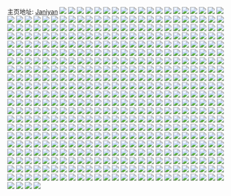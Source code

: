 主页地址: [Janiyan](https://weibo.com/u/1558478010) 
![](https://wx4.sinaimg.cn/mw2000/5ce47cbaly1h9py1l6t5ij20u014046a.jpg) 
![](https://wx4.sinaimg.cn/mw2000/5ce47cbaly1h9py1lks83j20u0140doh.jpg) 
![](https://wx4.sinaimg.cn/mw2000/5ce47cbaly1h9py1m8eqvj20u0140104.jpg) 
![](https://wx4.sinaimg.cn/mw2000/5ce47cbaly1h9py1mkyrdj20u01407ii.jpg) 
![](https://wx4.sinaimg.cn/mw2000/5ce47cbaly1h9py1ntcqej22c0340u0y.jpg) 
![](https://wx4.sinaimg.cn/mw2000/5ce47cbaly1h9iwiant45j21m52vdx6p.jpg) 
![](https://wx4.sinaimg.cn/mw2000/5ce47cbaly1h86bd2e6xuj20u01hc7cv.jpg) 
![](https://wx4.sinaimg.cn/mw2000/5ce47cbaly1h86bd3jkdgj20u0140jxp.jpg) 
![](https://wx4.sinaimg.cn/mw2000/5ce47cbaly1h86bd1bqr0j20u01hcjzd.jpg) 
![](https://wx4.sinaimg.cn/mw2000/5ce47cbaly1h86bd3zqpzj20u0140dmj.jpg) 
![](https://wx4.sinaimg.cn/mw2000/5ce47cbaly1h86bd1xg6nj20u01hcwos.jpg) 
![](https://wx4.sinaimg.cn/mw2000/5ce47cbaly1h86bd3079rj20u0140wms.jpg) 
![](https://wx4.sinaimg.cn/mw2000/5ce47cbaly1h80nkacnrkj20u0140wmp.jpg) 
![](https://wx4.sinaimg.cn/mw2000/5ce47cbaly1h80nkayjc2j20u01400zq.jpg) 
![](https://wx4.sinaimg.cn/mw2000/5ce47cbaly1h7un38o272j20u00u0q7t.jpg) 
![](https://wx4.sinaimg.cn/mw2000/5ce47cbagy1h76erfw8f6j20u01hcag3.jpg) 
![](https://wx4.sinaimg.cn/mw2000/5ce47cbagy1h76erf6x25j20u0140dkb.jpg) 
![](https://wx4.sinaimg.cn/mw2000/5ce47cbaly1h71ws5qgtuj23402c0hdu.jpg) 
![](https://wx4.sinaimg.cn/mw2000/5ce47cbagy1h3mspttrcyj20u0140n58.jpg) 
![](https://wx4.sinaimg.cn/mw2000/5ce47cbagy1h3jve8dky1j22rn22qe82.jpg) 
![](https://wx4.sinaimg.cn/mw2000/5ce47cbagy1h3f3up504nj22c0340u0z.jpg) 
![](https://wx4.sinaimg.cn/mw2000/5ce47cbagy1h3f3uqqa1qj20pf196gte.jpg) 
![](https://wx4.sinaimg.cn/mw2000/5ce47cbagy1h0ix1byk5nj22c0340npd.jpg) 
![](https://wx4.sinaimg.cn/mw2000/5ce47cbagy1h0d7mlhi8zj20wi1b545w.jpg) 
![](https://wx4.sinaimg.cn/mw2000/5ce47cbagy1gzydliq6ofj21w21o0x6p.jpg) 
![](https://wx4.sinaimg.cn/mw2000/5ce47cbaly1gw99gqf5glj228r2zokjm.jpg) 
![](https://wx4.sinaimg.cn/mw2000/5ce47cbaly1gw99grtkftj21z12mpx6p.jpg) 
![](https://wx4.sinaimg.cn/mw2000/5ce47cbaly1gw99gt44fcj224k2u3u0x.jpg) 
![](https://wx4.sinaimg.cn/mw2000/5ce47cbaly1gw99gop3b8j225q2vme83.jpg) 
![](https://wx4.sinaimg.cn/mw2000/5ce47cbaly1gw99gwini9j22c0340u10.jpg) 
![](https://wx4.sinaimg.cn/mw2000/5ce47cbaly1gw99h6hg29j22c0340kjn.jpg) 
![](https://wx4.sinaimg.cn/mw2000/5ce47cbaly1gw99gmu45wj227j2y14qq.jpg) 
![](https://wx4.sinaimg.cn/mw2000/5ce47cbaly1gw99gjquazj224h2tzqv6.jpg) 
![](https://wx4.sinaimg.cn/mw2000/5ce47cbaly1gw99glbpfsj23402c07wi.jpg) 
![](https://wx4.sinaimg.cn/mw2000/5ce47cbagy1gw32mg9q88j20u014044z.jpg) 
![](https://wx4.sinaimg.cn/mw2000/5ce47cbagy1gw32mid75xj20u014044s.jpg) 
![](https://wx4.sinaimg.cn/mw2000/5ce47cbagy1gw32mhsg4qj21400u046x.jpg) 
![](https://wx4.sinaimg.cn/mw2000/5ce47cbagy1gw32mja6kdj20u0140dq6.jpg) 
![](https://wx4.sinaimg.cn/mw2000/5ce47cbagy1gw32mjsyrpj20u0140418.jpg) 
![](https://wx4.sinaimg.cn/mw2000/5ce47cbagy1gw32mkku9lj20u01407ay.jpg) 
![](https://wx4.sinaimg.cn/mw2000/5ce47cbagy1gw32mlb6msj20u0140af0.jpg) 
![](https://wx4.sinaimg.cn/mw2000/5ce47cbagy1gw32mlxy0tj20u0140jvs.jpg) 
![](https://wx4.sinaimg.cn/mw2000/5ce47cbagy1gw32mmn3kwj21400u0tcq.jpg) 
![](https://wx4.sinaimg.cn/mw2000/5ce47cbagy1gw185qfzbqj20u014078u.jpg) 
![](https://wx4.sinaimg.cn/mw2000/5ce47cbagy1gw185pxrj6j20qk1b9dln.jpg) 
![](https://wx4.sinaimg.cn/mw2000/5ce47cbagy1gw185sc90qj20u014045m.jpg) 
![](https://wx4.sinaimg.cn/mw2000/5ce47cbagy1gw185rkkzjj20u0140n8v.jpg) 
![](https://wx4.sinaimg.cn/mw2000/5ce47cbagy1gw185t5z9uj20u0140tew.jpg) 
![](https://wx4.sinaimg.cn/mw2000/5ce47cbagy1gw185u8fvtj20u0140tn3.jpg) 
![](https://wx4.sinaimg.cn/mw2000/5ce47cbagy1gw185wbuz0j20u01400xh.jpg) 
![](https://wx4.sinaimg.cn/mw2000/5ce47cbagy1gw185vs5epj20u01400y0.jpg) 
![](https://wx4.sinaimg.cn/mw2000/5ce47cbagy1gw185p7lllj20u0140ahc.jpg) 
![](https://wx4.sinaimg.cn/mw2000/5ce47cbaly1gvuebq320sj21400u0gvb.jpg) 
![](https://wx4.sinaimg.cn/mw2000/5ce47cbaly1gvuebsykkkj20u0140n53.jpg) 
![](https://wx4.sinaimg.cn/mw2000/5ce47cbaly1gvuebr4pi6j21400u0qdc.jpg) 
![](https://wx4.sinaimg.cn/mw2000/5ce47cbaly1gvuebrs5icj21400u0wjk.jpg) 
![](https://wx4.sinaimg.cn/mw2000/5ce47cbaly1gvuebs89edj20u0140adu.jpg) 
![](https://wx4.sinaimg.cn/mw2000/5ce47cbaly1gvuebp6y78j21400u0gto.jpg) 
![](https://wx4.sinaimg.cn/mw2000/5ce47cbaly1gvuebu9jfkj20u014045l.jpg) 
![](https://wx4.sinaimg.cn/mw2000/5ce47cbaly1gvuebx1djrj20u0140qav.jpg) 
![](https://wx4.sinaimg.cn/mw2000/5ce47cbaly1gvuebv82oyj21400u0ahi.jpg) 
![](https://wx4.sinaimg.cn/mw2000/5ce47cbaly1gvsinjc4lej20u0140tfe.jpg) 
![](https://wx4.sinaimg.cn/mw2000/5ce47cbaly1gvsinisgs7j20u0140482.jpg) 
![](https://wx4.sinaimg.cn/mw2000/5ce47cbaly1gvsinjx2gbj20u0140dl2.jpg) 
![](https://wx4.sinaimg.cn/mw2000/5ce47cbaly1gvsinn35x6j20u014012s.jpg) 
![](https://wx4.sinaimg.cn/mw2000/5ce47cbaly1gvsinkw7oxj21400u0107.jpg) 
![](https://wx4.sinaimg.cn/mw2000/5ce47cbaly1gvsinkg1hij20u0140wq9.jpg) 
![](https://wx4.sinaimg.cn/mw2000/5ce47cbaly1gvsinh9soaj20u0140jy2.jpg) 
![](https://wx4.sinaimg.cn/mw2000/5ce47cbaly1gvsinm6q65j21400u0wie.jpg) 
![](https://wx4.sinaimg.cn/mw2000/5ce47cbaly1gvsinlogelj20u0140gsx.jpg) 
![](https://wx4.sinaimg.cn/mw2000/001Htdk6ly1gvjjc5nrzjj61400u00z602.jpg) 
![](https://wx4.sinaimg.cn/mw2000/001Htdk6ly1gvjjc6cenaj60u014045x02.jpg) 
![](https://wx4.sinaimg.cn/mw2000/001Htdk6ly1gvjjc4b45hj61400u0ao102.jpg) 
![](https://wx4.sinaimg.cn/mw2000/001Htdk6ly1gvjjcahrwdj60u0140jz402.jpg) 
![](https://wx4.sinaimg.cn/mw2000/001Htdk6ly1gvjjcbhax7j60u014045z02.jpg) 
![](https://wx4.sinaimg.cn/mw2000/001Htdk6ly1gvjjccj8vej60u014047g02.jpg) 
![](https://wx4.sinaimg.cn/mw2000/001Htdk6ly1gvjjc966ocj60u0140gsl02.jpg) 
![](https://wx4.sinaimg.cn/mw2000/001Htdk6ly1gvjjc7on6tj61400u0qbm02.jpg) 
![](https://wx4.sinaimg.cn/mw2000/001Htdk6ly1gvjjc8d50jj60u014045v02.jpg) 
![](https://wx4.sinaimg.cn/mw2000/001Htdk6ly1gv9ljhj6ymj60mi0u0acu02.jpg) 
![](https://wx4.sinaimg.cn/mw2000/001Htdk6ly1gu0e7d4yy1j60u0140q9u02.jpg) 
![](https://wx4.sinaimg.cn/mw2000/001Htdk6ly1gu0e7dgtlrj60u0140wlj02.jpg) 
![](https://wx4.sinaimg.cn/mw2000/001Htdk6ly1gu0e7dt25sj60u0140tgy02.jpg) 
![](https://wx4.sinaimg.cn/mw2000/5ce47cbaly1gu0e7eave0j20u0140dmd.jpg) 
![](https://wx4.sinaimg.cn/mw2000/001Htdk6ly1gtuklnvo6pj60u0140dme02.jpg) 
![](https://wx4.sinaimg.cn/mw2000/001Htdk6ly1gtuklpqwofj60u0140akq02.jpg) 
![](https://wx4.sinaimg.cn/mw2000/001Htdk6ly1gtuklpa3m4j60u014046h02.jpg) 
![](https://wx4.sinaimg.cn/mw2000/001Htdk6ly1gtukloz125j60u0140jyi02.jpg) 
![](https://wx4.sinaimg.cn/mw2000/5ce47cbaly1gtuklo72djj20u01407b8.jpg) 
![](https://wx4.sinaimg.cn/mw2000/5ce47cbaly1gtukloiqebj20u0140jyh.jpg) 
![](https://wx4.sinaimg.cn/mw2000/5ce47cbaly1gtahi1s4hcj20u0140di5.jpg) 
![](https://wx4.sinaimg.cn/mw2000/5ce47cbaly1gtahi1d7ilj211i0u0ag8.jpg) 
![](https://wx4.sinaimg.cn/mw2000/5ce47cbaly1gtahi4eriaj22c02x0npd.jpg) 
![](https://wx4.sinaimg.cn/mw2000/5ce47cbaly1gtahi04th6j21sc2ds4qq.jpg) 
![](https://wx4.sinaimg.cn/mw2000/5ce47cbaly1gtahic47boj22c0340npe.jpg) 
![](https://wx4.sinaimg.cn/mw2000/5ce47cbaly1gtahi9ghc1j22c02x0e84.jpg) 
![](https://wx4.sinaimg.cn/mw2000/5ce47cbaly1gtahiee5ybj22c0340b29.jpg) 
![](https://wx4.sinaimg.cn/mw2000/5ce47cbaly1gtahij87p0j22c0340x6s.jpg) 
![](https://wx4.sinaimg.cn/mw2000/5ce47cbaly1gtahio1i47j23402c0b2b.jpg) 
![](https://wx4.sinaimg.cn/mw2000/5ce47cbaly1gt5t1v6odsj20u011iwl7.jpg) 
![](https://wx4.sinaimg.cn/mw2000/5ce47cbaly1gt4t2xhgv4j20u0140n3g.jpg) 
![](https://wx4.sinaimg.cn/mw2000/5ce47cbaly1gt29psdfxbj20re0y8wkw.jpg) 
![](https://wx4.sinaimg.cn/mw2000/5ce47cbaly1gsxwy9jsokj20u0140q70.jpg) 
![](https://wx4.sinaimg.cn/mw2000/5ce47cbaly1gss26dbqf6j21400u0114.jpg) 
![](https://wx4.sinaimg.cn/mw2000/5ce47cbaly1gs4w59wts9j20u0140dlw.jpg) 
![](https://wx4.sinaimg.cn/mw2000/5ce47cbaly1gs4w5a7qnyj20u0140462.jpg) 
![](https://wx4.sinaimg.cn/mw2000/5ce47cbaly1gs4w5agm0cj21400u0wn7.jpg) 
![](https://wx4.sinaimg.cn/mw2000/5ce47cbaly1gs4w5aoqwkj21400u0k0g.jpg) 
![](https://wx4.sinaimg.cn/mw2000/5ce47cbaly1gs4w5azelij20u01407cp.jpg) 
![](https://wx4.sinaimg.cn/mw2000/5ce47cbaly1gs4w5bka2pj21400u0ai1.jpg) 
![](https://wx4.sinaimg.cn/mw2000/001Htdk6ly1gs4w59f0u3j60u0140k0b02.jpg) 
![](https://wx4.sinaimg.cn/mw2000/001Htdk6ly1gs4w5cgjaej61400u07dm02.jpg) 
![](https://wx4.sinaimg.cn/mw2000/5ce47cbaly1gs4w5cod5hj20u0140n6e.jpg) 
![](https://wx4.sinaimg.cn/mw2000/5ce47cbaly1gr5iedv4hij228f2z87wj.jpg) 
![](https://wx4.sinaimg.cn/mw2000/5ce47cbaly1gr5iecvwaxj226z2xb1kz.jpg) 
![](https://wx4.sinaimg.cn/mw2000/5ce47cbaly1gr5ieez52fj227r2yc7wj.jpg) 
![](https://wx4.sinaimg.cn/mw2000/001Htdk6ly1gr5ieg6xk0j623d2shnpe02.jpg) 
![](https://wx4.sinaimg.cn/mw2000/5ce47cbagy1gq9688qwmaj20ku0dxgp1.jpg) 
![](https://wx4.sinaimg.cn/mw2000/5ce47cbagy1gq3wir0rp0j20u013z45u.jpg) 
![](https://wx4.sinaimg.cn/mw2000/5ce47cbagy1gq3wirckdsj20u0140qb3.jpg) 
![](https://wx4.sinaimg.cn/mw2000/5ce47cbagy1gq3wirs0vvj20u0141ahx.jpg) 
![](https://wx4.sinaimg.cn/mw2000/5ce47cbagy1gq3wiqg4kij20u014njzs.jpg) 
![](https://wx4.sinaimg.cn/mw2000/5ce47cbaly1gq0r3hdg2zj20u0140k05.jpg) 
![](https://wx4.sinaimg.cn/mw2000/5ce47cbaly1gq0r3hrwg5j20u0140n75.jpg) 
![](https://wx4.sinaimg.cn/mw2000/5ce47cbaly1gq0r3ipszfj20u014011o.jpg) 
![](https://wx4.sinaimg.cn/mw2000/5ce47cbaly1gq0r3h01rij20u01407ez.jpg) 
![](https://wx4.sinaimg.cn/mw2000/5ce47cbaly1gq0r3j3ftdj20u0141n78.jpg) 
![](https://wx4.sinaimg.cn/mw2000/5ce47cbaly1gq0r3i96izj20u014048g.jpg) 
![](https://wx4.sinaimg.cn/mw2000/5ce47cbaly1gq0r3k29sfj20u0140qcm.jpg) 
![](https://wx4.sinaimg.cn/mw2000/5ce47cbaly1gq0r3jjmiwj20u0141ak5.jpg) 
![](https://wx4.sinaimg.cn/mw2000/5ce47cbaly1gq0r3ke6b4j20u0140dow.jpg) 
![](https://wx4.sinaimg.cn/mw2000/5ce47cbaly1gpk8qhmr40j20u0140184.jpg) 
![](https://wx4.sinaimg.cn/mw2000/5ce47cbaly1gpk8qi7lb7j20u0140k4u.jpg) 
![](https://wx4.sinaimg.cn/mw2000/5ce47cbaly1gpk8qgci8wj20u0140dw5.jpg) 
![](https://wx4.sinaimg.cn/mw2000/5ce47cbaly1gpk8qisxw1j20u01404b6.jpg) 
![](https://wx4.sinaimg.cn/mw2000/5ce47cbaly1gpk8qh15kxj20u0140ws9.jpg) 
![](https://wx4.sinaimg.cn/mw2000/5ce47cbaly1gpk8qjc1mpj20u014015m.jpg) 
![](https://wx4.sinaimg.cn/mw2000/5ce47cbaly1gpk8qk0kayj20u01407h9.jpg) 
![](https://wx4.sinaimg.cn/mw2000/5ce47cbaly1gpk8qkjnjvj20u0140nah.jpg) 
![](https://wx4.sinaimg.cn/mw2000/5ce47cbaly1gpk8qflmepj20u01404bz.jpg) 
![](https://wx4.sinaimg.cn/mw2000/5ce47cbaly1gpgqjgdol5j20u01407bh.jpg) 
![](https://wx4.sinaimg.cn/mw2000/5ce47cbaly1gpgqk0wfxjj20u01407j8.jpg) 
![](https://wx4.sinaimg.cn/mw2000/5ce47cbaly1gpgqjgyxogj20u0140n5q.jpg) 
![](https://wx4.sinaimg.cn/mw2000/5ce47cbaly1gpgqjhe2p2j20u0140gt4.jpg) 
![](https://wx4.sinaimg.cn/mw2000/5ce47cbaly1gpgqjhsrrzj20u0140jyw.jpg) 
![](https://wx4.sinaimg.cn/mw2000/5ce47cbaly1gpgqji793fj20u014010h.jpg) 
![](https://wx4.sinaimg.cn/mw2000/5ce47cbaly1gpgqjj3mfwj20u0140qqk.jpg) 
![](https://wx4.sinaimg.cn/mw2000/5ce47cbaly1gpgqjfsvjtj20u0140dyn.jpg) 
![](https://wx4.sinaimg.cn/mw2000/5ce47cbaly1gpgqjjxg8gj20u01414nx.jpg) 
![](https://wx4.sinaimg.cn/mw2000/5ce47cbaly1gp80p0bi3nj20u014019z.jpg) 
![](https://wx4.sinaimg.cn/mw2000/5ce47cbaly1gp80p1dnl0j20u0140k8f.jpg) 
![](https://wx4.sinaimg.cn/mw2000/5ce47cbaly1gp80oypudij20u01407lf.jpg) 
![](https://wx4.sinaimg.cn/mw2000/5ce47cbaly1gp80p21pmtj20u014119u.jpg) 
![](https://wx4.sinaimg.cn/mw2000/5ce47cbaly1gp80p2hj53j20u0140arn.jpg) 
![](https://wx4.sinaimg.cn/mw2000/5ce47cbaly1gp80p32a0yj20u01401ad.jpg) 
![](https://wx4.sinaimg.cn/mw2000/5ce47cbaly1gozxsp3556j20u0140nd4.jpg) 
![](https://wx4.sinaimg.cn/mw2000/5ce47cbaly1gozxspwrtlj20u0140apj.jpg) 
![](https://wx4.sinaimg.cn/mw2000/5ce47cbaly1gozxsqeuqgj20u0140gue.jpg) 
![](https://wx4.sinaimg.cn/mw2000/5ce47cbaly1gozxsreih9j20u0140nds.jpg) 
![](https://wx4.sinaimg.cn/mw2000/5ce47cbaly1goytvi9002j20u0140qa4.jpg) 
![](https://wx4.sinaimg.cn/mw2000/5ce47cbaly1goytvhvp47j20u014011k.jpg) 
![](https://wx4.sinaimg.cn/mw2000/5ce47cbaly1goytvit736j20u0140dog.jpg) 
![](https://wx4.sinaimg.cn/mw2000/5ce47cbaly1goytvkq7ngj20u0140dxe.jpg) 
![](https://wx4.sinaimg.cn/mw2000/5ce47cbaly1gov7q1cuyoj22c02c0hdu.jpg) 
![](https://wx4.sinaimg.cn/mw2000/5ce47cbaly1gotstw1vwzj20u01407bu.jpg) 
![](https://wx4.sinaimg.cn/mw2000/5ce47cbaly1gossrai3l8j20sm126kgv.jpg) 
![](https://wx4.sinaimg.cn/mw2000/5ce47cbaly1gossr91a0hj20u013zgvn.jpg) 
![](https://wx4.sinaimg.cn/mw2000/5ce47cbaly1gossr84ge8j20u0146aqf.jpg) 
![](https://wx4.sinaimg.cn/mw2000/5ce47cbaly1gossrbawvaj20u0140tkt.jpg) 
![](https://wx4.sinaimg.cn/mw2000/5ce47cbaly1gokpn16p7wj20tb133tex.jpg) 
![](https://wx4.sinaimg.cn/mw2000/5ce47cbaly1gokpn3uf1lj20u0140452.jpg) 
![](https://wx4.sinaimg.cn/mw2000/5ce47cbaly1gokpmzg47pj20u0140aea.jpg) 
![](https://wx4.sinaimg.cn/mw2000/5ce47cbaly1gokpmz17vnj20u0140dm4.jpg) 
![](https://wx4.sinaimg.cn/mw2000/5ce47cbaly1gokpn206c9j20u0140dtx.jpg) 
![](https://wx4.sinaimg.cn/mw2000/5ce47cbaly1gokpmzxs9cj20u0140n3a.jpg) 
![](https://wx4.sinaimg.cn/mw2000/5ce47cbaly1gokpn2m76lj20u0140wnx.jpg) 
![](https://wx4.sinaimg.cn/mw2000/5ce47cbaly1gokpn3d639j21400u0dsy.jpg) 
![](https://wx4.sinaimg.cn/mw2000/5ce47cbaly1gokpn0olxfj20u0140wnh.jpg) 
![](https://wx4.sinaimg.cn/mw2000/5ce47cbaly1gns3o8gln0j21400u0wou.jpg) 
![](https://wx4.sinaimg.cn/mw2000/5ce47cbaly1gns3o7cpwnj20u01sztqv.jpg) 
![](https://wx4.sinaimg.cn/mw2000/5ce47cbaly1gns3oaecrdj21400u0n6u.jpg) 
![](https://wx4.sinaimg.cn/mw2000/5ce47cbaly1gns3oc3kf2j21400u0wt7.jpg) 
![](https://wx4.sinaimg.cn/mw2000/5ce47cbaly1gns3ogeeb5j21400u0ato.jpg) 
![](https://wx4.sinaimg.cn/mw2000/5ce47cbaly1gns3odi3jtj21400u0dyo.jpg) 
![](https://wx4.sinaimg.cn/mw2000/5ce47cbaly1gns3o9721nj21400u0gw1.jpg) 
![](https://wx4.sinaimg.cn/mw2000/5ce47cbaly1gns3ohcc0aj20u0140wqv.jpg) 
![](https://wx4.sinaimg.cn/mw2000/5ce47cbaly1gns3of2nokj20u0140tj3.jpg) 
![](https://wx4.sinaimg.cn/mw2000/5ce47cbaly1gno4xif0sgj21400u0h9d.jpg) 
![](https://wx4.sinaimg.cn/mw2000/5ce47cbaly1gno4xj5a9gj20u011ias6.jpg) 
![](https://wx4.sinaimg.cn/mw2000/5ce47cbaly1gno4xhm8kxj20u00u0gtf.jpg) 
![](https://wx4.sinaimg.cn/mw2000/5ce47cbaly1gno4xjogbej20u011iaio.jpg) 
![](https://wx4.sinaimg.cn/mw2000/5ce47cbaly1gno4xnb0tgj20u0140n1r.jpg) 
![](https://wx4.sinaimg.cn/mw2000/5ce47cbaly1gno4xmkrfnj20u00zjn6g.jpg) 
![](https://wx4.sinaimg.cn/mw2000/5ce47cbaly1gno4xl92exj20u011idw8.jpg) 
![](https://wx4.sinaimg.cn/mw2000/5ce47cbaly1gno4xkeqsuj20u011i18u.jpg) 
![](https://wx4.sinaimg.cn/mw2000/5ce47cbaly1gno4xn05qjj20u0140n3p.jpg) 
![](https://wx4.sinaimg.cn/mw2000/5ce47cbaly1gnbxa6t2dqj22c0340u0x.jpg) 
![](https://wx4.sinaimg.cn/mw2000/5ce47cbaly1gnbxa4s3jrj23402c0e82.jpg) 
![](https://wx4.sinaimg.cn/mw2000/5ce47cbaly1gnbxa9pa7vj22c0340b2a.jpg) 
![](https://wx4.sinaimg.cn/mw2000/5ce47cbaly1gnbxabtz93j22c03404qq.jpg) 
![](https://wx4.sinaimg.cn/mw2000/5ce47cbaly1gn96kpn32kj20u0140n6a.jpg) 
![](https://wx4.sinaimg.cn/mw2000/5ce47cbaly1gn96kq8cy1j20u013zqkw.jpg) 
![](https://wx4.sinaimg.cn/mw2000/5ce47cbaly1gn96kquu4sj20u01404da.jpg) 
![](https://wx4.sinaimg.cn/mw2000/5ce47cbaly1gn96krd3p1j20u0140wpb.jpg) 
![](https://wx4.sinaimg.cn/mw2000/5ce47cbaly1gn96krsz2jj20u014046g.jpg) 
![](https://wx4.sinaimg.cn/mw2000/5ce47cbaly1gn96kshjolj20u014012x.jpg) 
![](https://wx4.sinaimg.cn/mw2000/5ce47cbaly1gmjxw73lj5j20u0140tme.jpg) 
![](https://wx4.sinaimg.cn/mw2000/5ce47cbaly1gm619cx38hj227d27gnnt.jpg) 
![](https://wx4.sinaimg.cn/mw2000/5ce47cbaly1gm619a1u52j21o0230npd.jpg) 
![](https://wx4.sinaimg.cn/mw2000/5ce47cbaly1gm619bns81j22c02x0hdv.jpg) 
![](https://wx4.sinaimg.cn/mw2000/5ce47cbaly1gm61974usnj21xg1acwzl.jpg) 
![](https://wx4.sinaimg.cn/mw2000/5ce47cbaly1gm6198ub7mj21xg1acwpn.jpg) 
![](https://wx4.sinaimg.cn/mw2000/5ce47cbaly1gm61981u8lj21xg1acqmh.jpg) 
![](https://wx4.sinaimg.cn/mw2000/5ce47cbaly1gm618w983rj21xg0xe7wh.jpg) 
![](https://wx4.sinaimg.cn/mw2000/5ce47cbaly1gm618lw810j21xg1874qp.jpg) 
![](https://wx4.sinaimg.cn/mw2000/5ce47cbaly1gm6192rcv0j21xg15mtjh.jpg) 
![](https://wx4.sinaimg.cn/mw2000/5ce47cbaly1gm3hdibzsbj22c02x0e84.jpg) 
![](https://wx4.sinaimg.cn/mw2000/5ce47cbaly1gm3hdblbxej22c02x0u0z.jpg) 
![](https://wx4.sinaimg.cn/mw2000/5ce47cbaly1gm3hde9dg2j22c02x0b2d.jpg) 
![](https://wx4.sinaimg.cn/mw2000/5ce47cbaly1gm3hd8t3o2j23402c04qp.jpg) 
![](https://wx4.sinaimg.cn/mw2000/5ce47cbaly1gm3hdlqziuj21401e0ap0.jpg) 
![](https://wx4.sinaimg.cn/mw2000/5ce47cbaly1gm3hdl8j3rj21401e0tv3.jpg) 
![](https://wx4.sinaimg.cn/mw2000/5ce47cbaly1gm3hdg3b8aj22c02x0u0z.jpg) 
![](https://wx4.sinaimg.cn/mw2000/5ce47cbaly1gm3hdklo9zj21o02804qr.jpg) 
![](https://wx4.sinaimg.cn/mw2000/5ce47cbaly1gm3hdmbjbhj21401e0b0r.jpg) 
![](https://wx4.sinaimg.cn/mw2000/5ce47cbagy1glz6oft3gqj22c0324qv6.jpg) 
![](https://wx4.sinaimg.cn/mw2000/5ce47cbaly1glwxfoz7zej21o02807wj.jpg) 
![](https://wx4.sinaimg.cn/mw2000/5ce47cbaly1glwxfrtn8qj225x2vwkbx.jpg) 
![](https://wx4.sinaimg.cn/mw2000/5ce47cbaly1glwxfq8v7oj21vo2i87mn.jpg) 
![](https://wx4.sinaimg.cn/mw2000/5ce47cbaly1glwxfn5egoj21ln24v7ok.jpg) 
![](https://wx4.sinaimg.cn/mw2000/5ce47cbaly1glvnwdoc51j21dt1ufnpd.jpg) 
![](https://wx4.sinaimg.cn/mw2000/5ce47cbaly1glvnwbhat7j22c0340b2e.jpg) 
![](https://wx4.sinaimg.cn/mw2000/5ce47cbaly1glvnw92csrj21ww2e4qv7.jpg) 
![](https://wx4.sinaimg.cn/mw2000/5ce47cbaly1glvnwfdlw8j22c0340kjp.jpg) 
![](https://wx4.sinaimg.cn/mw2000/5ce47cbaly1glvnwj8uhxj22c03404qq.jpg) 
![](https://wx4.sinaimg.cn/mw2000/5ce47cbaly1glvnwhnublj21sc2ds1kz.jpg) 
![](https://wx4.sinaimg.cn/mw2000/5ce47cbaly1glvnwl76onj21o0280hdu.jpg) 
![](https://wx4.sinaimg.cn/mw2000/5ce47cbaly1glvnwo23lpj22c0340u0z.jpg) 
![](https://wx4.sinaimg.cn/mw2000/5ce47cbaly1glvnwcsb51j22652w5kjn.jpg) 
![](https://wx4.sinaimg.cn/mw2000/5ce47cbaly1glomgstvn3j20u00xzk46.jpg) 
![](https://wx4.sinaimg.cn/mw2000/5ce47cbaly1glnbbffzcsj21o0280b2a.jpg) 
![](https://wx4.sinaimg.cn/mw2000/5ce47cbaly1gln7x5kaixj22b02vrb2d.jpg) 
![](https://wx4.sinaimg.cn/mw2000/5ce47cbaly1gln7xbspmaj21wz1wz4qr.jpg) 
![](https://wx4.sinaimg.cn/mw2000/5ce47cbaly1gln7xcf54xj20u0140wim.jpg) 
![](https://wx4.sinaimg.cn/mw2000/5ce47cbaly1gln7xfp3y4j21o0280u0x.jpg) 
![](https://wx4.sinaimg.cn/mw2000/5ce47cbaly1gliwkdlza1j22c0340x6r.jpg) 
![](https://wx4.sinaimg.cn/mw2000/5ce47cbaly1gliwkfudqxj22802s0e84.jpg) 
![](https://wx4.sinaimg.cn/mw2000/5ce47cbaly1gliwkhs015j22c0340kjn.jpg) 
![](https://wx4.sinaimg.cn/mw2000/5ce47cbaly1gliwkau0k4j22c03404qp.jpg) 
![](https://wx4.sinaimg.cn/mw2000/5ce47cbaly1gliwkj54ukj227a2xq1kx.jpg) 
![](https://wx4.sinaimg.cn/mw2000/5ce47cbaly1gliwklrpxmj22c03404qr.jpg) 
![](https://wx4.sinaimg.cn/mw2000/5ce47cbaly1gl03yo4us0j23402c0kjm.jpg) 
![](https://wx4.sinaimg.cn/mw2000/5ce47cbaly1gl03yt6fjaj22c0340u10.jpg) 
![](https://wx4.sinaimg.cn/mw2000/5ce47cbaly1gl03yqjsgkj23402c01l1.jpg) 
![](https://wx4.sinaimg.cn/mw2000/5ce47cbaly1gl03yu0bj5j218g1uo10i.jpg) 
![](https://wx4.sinaimg.cn/mw2000/5ce47cbaly1gl03ymcx3pj22c0340npe.jpg) 
![](https://wx4.sinaimg.cn/mw2000/5ce47cbaly1gl03yueul8j218g1uo7km.jpg) 
![](https://wx4.sinaimg.cn/mw2000/5ce47cbaly1gl03yy9xoqj22c0340e82.jpg) 
![](https://wx4.sinaimg.cn/mw2000/5ce47cbaly1gl03z12ybsj22c0340npe.jpg) 
![](https://wx4.sinaimg.cn/mw2000/5ce47cbaly1gl03yvkwnlj22c0340b29.jpg) 
![](https://wx4.sinaimg.cn/mw2000/5ce47cbaly1gkr3m7sla8j22c0340npf.jpg) 
![](https://wx4.sinaimg.cn/mw2000/5ce47cbaly1gkr3lznfttj22ah2pox6p.jpg) 
![](https://wx4.sinaimg.cn/mw2000/5ce47cbaly1gkr3m5szxvj22c03404qs.jpg) 
![](https://wx4.sinaimg.cn/mw2000/5ce47cbaly1gkm0niplmuj22c02x0hdu.jpg) 
![](https://wx4.sinaimg.cn/mw2000/5ce47cbaly1gkm0n8zjetj21o01ygkjl.jpg) 
![](https://wx4.sinaimg.cn/mw2000/5ce47cbaly1gkm0n58d1hj22c02x0kjm.jpg) 
![](https://wx4.sinaimg.cn/mw2000/5ce47cbaly1gkm0nd9qydj21wr2dxnpd.jpg) 
![](https://wx4.sinaimg.cn/mw2000/5ce47cbaly1gk6bmzmpwaj21401e0k3s.jpg) 
![](https://wx4.sinaimg.cn/mw2000/5ce47cbaly1gk6bn2wnkqj21401du1fi.jpg) 
![](https://wx4.sinaimg.cn/mw2000/5ce47cbaly1gk6bn3xppzj21401dun6z.jpg) 
![](https://wx4.sinaimg.cn/mw2000/5ce47cbaly1gk6bnyyv17j21401dunbb.jpg) 
![](https://wx4.sinaimg.cn/mw2000/5ce47cbaly1gk6bn6ttg3j21401e0dz7.jpg) 
![](https://wx4.sinaimg.cn/mw2000/5ce47cbaly1gk6bn59pmmj21401du7ic.jpg) 
![](https://wx4.sinaimg.cn/mw2000/5ce47cbaly1gk56qki7xpj21401e0wpt.jpg) 
![](https://wx4.sinaimg.cn/mw2000/5ce47cbaly1gk56qkwzpgj21401e0k3t.jpg) 
![](https://wx4.sinaimg.cn/mw2000/5ce47cbaly1gk56qm4t3vj21401e015k.jpg) 
![](https://wx4.sinaimg.cn/mw2000/5ce47cbaly1gk56qnmt5rj21401dutii.jpg) 
![](https://wx4.sinaimg.cn/mw2000/5ce47cbaly1gk56qnairbj21401duahv.jpg) 
![](https://wx4.sinaimg.cn/mw2000/5ce47cbaly1gk56qmkjttj21401du49m.jpg) 
![](https://wx4.sinaimg.cn/mw2000/5ce47cbaly1gk56qlp7kcj21401e0gwu.jpg) 
![](https://wx4.sinaimg.cn/mw2000/5ce47cbaly1gk56qmzixzj21401du7il.jpg) 
![](https://wx4.sinaimg.cn/mw2000/5ce47cbaly1gk56qlbcxij21401duk2b.jpg) 
![](https://wx4.sinaimg.cn/mw2000/5ce47cbaly1gjxvuewg4pj21400u0n8a.jpg) 
![](https://wx4.sinaimg.cn/mw2000/5ce47cbaly1gjxvuu8zwvj20u00migr7.jpg) 
![](https://wx4.sinaimg.cn/mw2000/5ce47cbaly1gjxvutpg8ej21401e01kx.jpg) 
![](https://wx4.sinaimg.cn/mw2000/5ce47cbaly1gjxvuhqnv7j21vr1vrhdt.jpg) 
![](https://wx4.sinaimg.cn/mw2000/5ce47cbaly1gjxvudi04bj22c02c0e82.jpg) 
![](https://wx4.sinaimg.cn/mw2000/5ce47cbaly1gjxvuqoxo0j22c02c07wj.jpg) 
![](https://wx4.sinaimg.cn/mw2000/5ce47cbaly1gjxvu7qm4cj21401e049q.jpg) 
![](https://wx4.sinaimg.cn/mw2000/5ce47cbaly1gjxvus16ruj21401e0tih.jpg) 
![](https://wx4.sinaimg.cn/mw2000/5ce47cbaly1gjxvuvytb7j2188188kjc.jpg) 
![](https://wx4.sinaimg.cn/mw2000/5ce47cbaly1ghya2cqkplj22c02c04qq.jpg) 
![](https://wx4.sinaimg.cn/mw2000/5ce47cbaly1ghya2g35s2j21400u0tlk.jpg) 
![](https://wx4.sinaimg.cn/mw2000/5ce47cbaly1ghya2a4z0rj22c02x0npe.jpg) 
![](https://wx4.sinaimg.cn/mw2000/5ce47cbaly1ghya2gpx7uj21400u0tg6.jpg) 
![](https://wx4.sinaimg.cn/mw2000/5ce47cbaly1ghya2h0k1ij21400u0k18.jpg) 
![](https://wx4.sinaimg.cn/mw2000/5ce47cbaly1ghya2gfl63j21400u0ahv.jpg) 
![](https://wx4.sinaimg.cn/mw2000/5ce47cbaly1ghya2dckf4j21400u0tja.jpg) 
![](https://wx4.sinaimg.cn/mw2000/5ce47cbaly1ghya2ffm5jj23402c0npf.jpg) 
![](https://wx4.sinaimg.cn/mw2000/5ce47cbaly1ghya2dp7s0j21400u010r.jpg) 
![](https://wx4.sinaimg.cn/mw2000/5ce47cbaly1ghya28e420j22c02x0kjm.jpg) 
![](https://wx4.sinaimg.cn/mw2000/5ce47cbaly1ghya2e1li1j21400u6n46.jpg) 
![](https://wx4.sinaimg.cn/mw2000/5ce47cbaly1ghya2hdsmyj21400u0wpj.jpg) 
![](https://wx4.sinaimg.cn/mw2000/5ce47cbaly1ghya2iod3rj22c02x0qv6.jpg) 
![](https://wx4.sinaimg.cn/mw2000/5ce47cbaly1ghya2jvklxj22c02x0npd.jpg) 
![](https://wx4.sinaimg.cn/mw2000/5ce47cbaly1ghw08hfq4wj23402c07wi.jpg) 
![](https://wx4.sinaimg.cn/mw2000/5ce47cbaly1ghw08ksr7ij22c02tmqv8.jpg) 
![](https://wx4.sinaimg.cn/mw2000/5ce47cbaly1ghw08mt4wrj23402c0x6p.jpg) 
![](https://wx4.sinaimg.cn/mw2000/5ce47cbaly1ghw08ny9e5j21401e0qc7.jpg) 
![](https://wx4.sinaimg.cn/mw2000/5ce47cbaly1ghw08nhbirj21401e0alm.jpg) 
![](https://wx4.sinaimg.cn/mw2000/5ce47cbaly1ghw08ejpi2j21401e07fg.jpg) 
![](https://wx4.sinaimg.cn/mw2000/5ce47cbaly1ghw08se05kj23402c0x6r.jpg) 
![](https://wx4.sinaimg.cn/mw2000/5ce47cbaly1ghw093d1f5j22c02c07wh.jpg) 
![](https://wx4.sinaimg.cn/mw2000/5ce47cbaly1ghw08pbketj22c02x0npd.jpg) 
![](https://wx4.sinaimg.cn/mw2000/5ce47cbagy1ghoz5m789xj21o01z51kx.jpg) 
![](https://wx4.sinaimg.cn/mw2000/5ce47cbaly1ghigcr7h6nj21401e04qp.jpg) 
![](https://wx4.sinaimg.cn/mw2000/5ce47cbaly1ghigdexfosj22c02x07wl.jpg) 
![](https://wx4.sinaimg.cn/mw2000/5ce47cbaly1ghigcswf5bj21401e07wh.jpg) 
![](https://wx4.sinaimg.cn/mw2000/5ce47cbaly1ghigcp29a6j22c02x0kjp.jpg) 
![](https://wx4.sinaimg.cn/mw2000/5ce47cbaly1ghigdoocyaj22c02x04qs.jpg) 
![](https://wx4.sinaimg.cn/mw2000/5ce47cbaly1ghigd3hzklj22c02x0e86.jpg) 
![](https://wx4.sinaimg.cn/mw2000/5ce47cbaly1ghbtgleu4pj21400u0k07.jpg) 
![](https://wx4.sinaimg.cn/mw2000/5ce47cbaly1ghbtglpeedj21400u6dq1.jpg) 
![](https://wx4.sinaimg.cn/mw2000/5ce47cbaly1ghbtgm481gj21400u0k2u.jpg) 
![](https://wx4.sinaimg.cn/mw2000/5ce47cbaly1ghbtgmlrmnj21400u0wnr.jpg) 
![](https://wx4.sinaimg.cn/mw2000/5ce47cbagy1gh75mdtvmhj213y0tye81.jpg) 
![](https://wx4.sinaimg.cn/mw2000/5ce47cbaly1gh3mc3vf6mj21400u0gvw.jpg) 
![](https://wx4.sinaimg.cn/mw2000/5ce47cbaly1gh3mc8mc6rj21401e0gvp.jpg) 
![](https://wx4.sinaimg.cn/mw2000/5ce47cbaly1gh3mc2a5epj22c02x04qr.jpg) 
![](https://wx4.sinaimg.cn/mw2000/5ce47cbaly1gh3mc534wej21400u0n6j.jpg) 
![](https://wx4.sinaimg.cn/mw2000/5ce47cbaly1gh3mc67f6mj21401e04qp.jpg) 
![](https://wx4.sinaimg.cn/mw2000/5ce47cbaly1gh3mc4jhouj21400u0dpw.jpg) 
![](https://wx4.sinaimg.cn/mw2000/5ce47cbaly1gh3mc7yq24j21401duaq0.jpg) 
![](https://wx4.sinaimg.cn/mw2000/5ce47cbaly1gh3mc3d2c5j21400u04df.jpg) 
![](https://wx4.sinaimg.cn/mw2000/5ce47cbaly1gh3mc78k4dj21401e0nmk.jpg) 
![](https://wx4.sinaimg.cn/mw2000/5ce47cbagy1gh2hthtofuj22c02x01kz.jpg) 
![](https://wx4.sinaimg.cn/mw2000/5ce47cbagy1gh2htktt9mj22c02x0qv8.jpg) 
![](https://wx4.sinaimg.cn/mw2000/5ce47cbagy1gh2htiypzaj22c02x04qq.jpg) 
![](https://wx4.sinaimg.cn/mw2000/5ce47cbaly1ggxd9znxmcj22c02x0hdv.jpg) 
![](https://wx4.sinaimg.cn/mw2000/5ce47cbaly1ggxd9wupdij23402c01l0.jpg) 
![](https://wx4.sinaimg.cn/mw2000/5ce47cbaly1ggxda1shrnj22c02x0u0y.jpg) 
![](https://wx4.sinaimg.cn/mw2000/5ce47cbaly1ggxda0eci7j21401e07jt.jpg) 
![](https://wx4.sinaimg.cn/mw2000/5ce47cbaly1ggoghsyeoxj21400u0k5v.jpg) 
![](https://wx4.sinaimg.cn/mw2000/5ce47cbaly1ggoghxnczuj235s1rekjm.jpg) 
![](https://wx4.sinaimg.cn/mw2000/5ce47cbaly1ggoghtdvhnj21400u016i.jpg) 
![](https://wx4.sinaimg.cn/mw2000/5ce47cbaly1ggoghs4l8lj22c02x0npf.jpg) 
![](https://wx4.sinaimg.cn/mw2000/5ce47cbaly1ggoghv1ns6j22c02x0qv6.jpg) 
![](https://wx4.sinaimg.cn/mw2000/5ce47cbaly1ggoghpvck0j22c02c01ky.jpg) 
![](https://wx4.sinaimg.cn/mw2000/5ce47cbaly1ggogi41d0wj23402c0npf.jpg) 
![](https://wx4.sinaimg.cn/mw2000/5ce47cbaly1ggoghna0e7j22c02x0hdx.jpg) 
![](https://wx4.sinaimg.cn/mw2000/5ce47cbaly1ggogi0fa26j22c02x01l0.jpg) 
![](https://wx4.sinaimg.cn/mw2000/5ce47cbaly1ggaa85ln7sj21400u010f.jpg) 
![](https://wx4.sinaimg.cn/mw2000/5ce47cbaly1ggaa85b6b9j21400u0qcy.jpg) 
![](https://wx4.sinaimg.cn/mw2000/5ce47cbaly1ggaa85x1n0j21400u0dlv.jpg) 
![](https://wx4.sinaimg.cn/mw2000/5ce47cbaly1ggaa86jak6j21400u0wit.jpg) 
![](https://wx4.sinaimg.cn/mw2000/5ce47cbaly1ggaa87cib4j22c02c0u0x.jpg) 
![](https://wx4.sinaimg.cn/mw2000/5ce47cbaly1ggaa866zt9j21400u0tge.jpg) 
![](https://wx4.sinaimg.cn/mw2000/5ce47cbaly1gg7zaiq4smj23402c0e85.jpg) 
![](https://wx4.sinaimg.cn/mw2000/5ce47cbaly1gg7zajtewnj23402c07wh.jpg) 
![](https://wx4.sinaimg.cn/mw2000/5ce47cbaly1gg7zaka8mfj21400u046o.jpg) 
![](https://wx4.sinaimg.cn/mw2000/5ce47cbaly1gg7zagf4u7j21401e04ny.jpg) 
![](https://wx4.sinaimg.cn/mw2000/5ce47cbaly1gg7zaklpbkj2140140asq.jpg) 
![](https://wx4.sinaimg.cn/mw2000/5ce47cbaly1gg7zalca92j21400u0td1.jpg) 
![](https://wx4.sinaimg.cn/mw2000/5ce47cbagy1gftsbo7hwaj21o02301ky.jpg) 
![](https://wx4.sinaimg.cn/mw2000/5ce47cbagy1gftsbm4eg6j22c03407wh.jpg) 
![](https://wx4.sinaimg.cn/mw2000/5ce47cbagy1gftsbpzxeuj23402c0kjl.jpg) 
![](https://wx4.sinaimg.cn/mw2000/5ce47cbagy1gftsbs7u37j23402c04qp.jpg) 
![](https://wx4.sinaimg.cn/mw2000/5ce47cbaly1gfnofyi7tjj20v91327al.jpg) 
![](https://wx4.sinaimg.cn/mw2000/5ce47cbaly1gfnog0h28pj22c02c0x6p.jpg) 
![](https://wx4.sinaimg.cn/mw2000/5ce47cbaly1gfnog27467j2140140n8l.jpg) 
![](https://wx4.sinaimg.cn/mw2000/5ce47cbaly1gfnog2s92oj21401400ya.jpg) 
![](https://wx4.sinaimg.cn/mw2000/5ce47cbagy1gfd8haj966j22c0340x6t.jpg) 
![](https://wx4.sinaimg.cn/mw2000/5ce47cbagy1gfd8h7nvx8j22c03404qt.jpg) 
![](https://wx4.sinaimg.cn/mw2000/5ce47cbagy1gfd8hd24qfj22c03401l1.jpg) 
![](https://wx4.sinaimg.cn/mw2000/5ce47cbagy1gfd8hf3qglj22c0340qv8.jpg) 
![](https://wx4.sinaimg.cn/mw2000/5ce47cbagy1gf3i4vkj0xj21o0230b29.jpg) 
![](https://wx4.sinaimg.cn/mw2000/5ce47cbaly1gf327gdr3oj21o0230x6q.jpg) 
![](https://wx4.sinaimg.cn/mw2000/5ce47cbagy1gf1mks56iij2242242x6p.jpg) 
![](https://wx4.sinaimg.cn/mw2000/5ce47cbagy1gf1mksr7e2j21kg1yk7hb.jpg) 
![](https://wx4.sinaimg.cn/mw2000/5ce47cbagy1gf1mktllwuj21o01o01kx.jpg) 
![](https://wx4.sinaimg.cn/mw2000/5ce47cbagy1gevr6or8s1j22c03407wi.jpg) 
![](https://wx4.sinaimg.cn/mw2000/5ce47cbagy1geox0l2d61j20u01sz448.jpg) 
![](https://wx4.sinaimg.cn/mw2000/5ce47cbagy1geox0kct5sj23402c01l0.jpg) 
![](https://wx4.sinaimg.cn/mw2000/5ce47cbagy1geox07vj0lj23402c0npe.jpg) 
![](https://wx4.sinaimg.cn/mw2000/5ce47cbagy1geowzyabp2j23402c01kz.jpg) 
![](https://wx4.sinaimg.cn/mw2000/5ce47cbaly1gefy2tu9ndj20qo0hsgmt.jpg) 
![](https://wx4.sinaimg.cn/mw2000/5ce47cbagy1gdnz8nheecj21o02804qp.jpg) 
![](https://wx4.sinaimg.cn/mw2000/5ce47cbagy1gdnz8pfsixj22c03407wi.jpg) 
![](https://wx4.sinaimg.cn/mw2000/5ce47cbagy1gdnz8r7e1jj23402c0kjm.jpg) 
![](https://wx4.sinaimg.cn/mw2000/5ce47cbagy1gdnz8t4bb8j22c0340hdu.jpg) 
![](https://wx4.sinaimg.cn/mw2000/5ce47cbagy1gdnz8vva6fj22c0340kjo.jpg) 
![](https://wx4.sinaimg.cn/mw2000/5ce47cbagy1gdnz8xnt9sj22c02rgnpf.jpg) 
![](https://wx4.sinaimg.cn/mw2000/5ce47cbagy1gdnz8zcy6tj22c0340e81.jpg) 
![](https://wx4.sinaimg.cn/mw2000/5ce47cbagy1gdnz915uyrj21o02807wh.jpg) 
![](https://wx4.sinaimg.cn/mw2000/5ce47cbagy1gdb4ttfopsj23402c0qv6.jpg) 
![](https://wx4.sinaimg.cn/mw2000/5ce47cbagy1gdb4trbay5j22c03404qp.jpg) 
![](https://wx4.sinaimg.cn/mw2000/5ce47cbagy1gd4c266r1cj20u0140npd.jpg) 
![](https://wx4.sinaimg.cn/mw2000/5ce47cbagy1gd4c1lg03fj23402c0kjm.jpg) 
![](https://wx4.sinaimg.cn/mw2000/5ce47cbagy1gcxd0o0t0ej20mi0u01kx.jpg) 
![](https://wx4.sinaimg.cn/mw2000/5ce47cbagy1gcpakcjq91j215o15own5.jpg) 
![](https://wx4.sinaimg.cn/mw2000/5ce47cbaly1gco59cem7wj22bh340hdv.jpg) 
![](https://wx4.sinaimg.cn/mw2000/5ce47cbaly1gco59f4sdgj23402c0b2b.jpg) 
![](https://wx4.sinaimg.cn/mw2000/5ce47cbagy1gcarb8gbk1j22c0340npe.jpg) 
![](https://wx4.sinaimg.cn/mw2000/5ce47cbagy1gcarbabpapj23402c0e82.jpg) 
![](https://wx4.sinaimg.cn/mw2000/5ce47cbagy1gcarb6w6u8j23012c07wi.jpg) 
![](https://wx4.sinaimg.cn/mw2000/5ce47cbagy1gcarbc2qisj22gi2c0b2a.jpg) 
![](https://wx4.sinaimg.cn/mw2000/5ce47cbagy1gcarbdm39uj22c02j17wi.jpg) 
![](https://wx4.sinaimg.cn/mw2000/5ce47cbagy1gcarbfeigwj23402c01kz.jpg) 
![](https://wx4.sinaimg.cn/mw2000/5ce47cbagy1gcarbh0aqkj23402c0npe.jpg) 
![](https://wx4.sinaimg.cn/mw2000/5ce47cbagy1gcarbiiz0vj23402c0hdu.jpg) 
![](https://wx4.sinaimg.cn/mw2000/5ce47cbagy1gcarbkczx7j23402c0e81.jpg) 
![](https://wx4.sinaimg.cn/mw2000/5ce47cbagy1gbkxw5q2bpj20v90v9n90.jpg) 
![](https://wx4.sinaimg.cn/mw2000/5ce47cbagy1gbhdkxm083j23402c0kjl.jpg) 
![](https://wx4.sinaimg.cn/mw2000/5ce47cbagy1gb3hkzzvbuj22c02c0e82.jpg) 
![](https://wx4.sinaimg.cn/mw2000/5ce47cbagy1gb3hl26ionj23402c0npd.jpg) 
![](https://wx4.sinaimg.cn/mw2000/5ce47cbagy1gb3hl4agnmj22c03404qq.jpg) 
![](https://wx4.sinaimg.cn/mw2000/5ce47cbagy1gb3hl5nvs8j23402c0e81.jpg) 
![](https://wx4.sinaimg.cn/mw2000/5ce47cbagy1gb3hl7rf1qj23402c07wh.jpg) 
![](https://wx4.sinaimg.cn/mw2000/5ce47cbagy1gb3hlbtkqvj23402c0e81.jpg) 
![](https://wx4.sinaimg.cn/mw2000/5ce47cbagy1gb3hkxu7uuj23402c07wi.jpg) 
![](https://wx4.sinaimg.cn/mw2000/5ce47cbagy1gb3hl9w8uej23402c0hdt.jpg) 
![](https://wx4.sinaimg.cn/mw2000/5ce47cbagy1gb3hldsisqj23402c0b29.jpg) 
![](https://wx4.sinaimg.cn/mw2000/5ce47cbaly1gaytg0zx6oj23402c04qr.jpg) 
![](https://wx4.sinaimg.cn/mw2000/5ce47cbagy1gatjxcpmkzj20u00u0wn5.jpg) 
![](https://wx4.sinaimg.cn/mw2000/5ce47cbagy1gatjxdcrdcj20u01hcn6w.jpg) 
![](https://wx4.sinaimg.cn/mw2000/5ce47cbagy1gapiegk5hzj23402c0e82.jpg) 
![](https://wx4.sinaimg.cn/mw2000/5ce47cbagy1gajoe2y86qj22c0340hdw.jpg) 
![](https://wx4.sinaimg.cn/mw2000/5ce47cbagy1gafxhenk5ij20nc0hf3zy.jpg) 
![](https://wx4.sinaimg.cn/mw2000/5ce47cbagy1gafxhfqftcj20nb0heq5n.jpg) 
![](https://wx4.sinaimg.cn/mw2000/5ce47cbagy1gafxhgcu3bj20nc0hfmxz.jpg) 
![](https://wx4.sinaimg.cn/mw2000/5ce47cbagy1gabfczrfuaj21400u0qv5.jpg) 
![](https://wx4.sinaimg.cn/mw2000/5ce47cbagy1gabfd1vm1sj22c03401ky.jpg) 
![](https://wx4.sinaimg.cn/mw2000/5ce47cbagy1gabfdnxtbjj20tu13ue81.jpg) 
![](https://wx4.sinaimg.cn/mw2000/5ce47cbagy1ga88xl5xhij20u00u0jx4.jpg) 
![](https://wx4.sinaimg.cn/mw2000/5ce47cbaly1ga2ifvdymdj20u011inpd.jpg) 
![](https://wx4.sinaimg.cn/mw2000/5ce47cbaly1ga2ifwl367j20u0140e81.jpg) 
![](https://wx4.sinaimg.cn/mw2000/5ce47cbaly1g9xi2rdzvsj22mb2byu0x.jpg) 
![](https://wx4.sinaimg.cn/mw2000/5ce47cbaly1g9xi2q72ubj23402c0kjm.jpg) 
![](https://wx4.sinaimg.cn/mw2000/5ce47cbaly1g9xi2u0yyej22c02x0u11.jpg) 
![](https://wx4.sinaimg.cn/mw2000/5ce47cbagy1g9wniyd700j23402c01i6.jpg) 
![](https://wx4.sinaimg.cn/mw2000/5ce47cbagy1g9wniwk9wwj20tu13ue81.jpg) 
![](https://wx4.sinaimg.cn/mw2000/5ce47cbagy1g9wniqtqcmj23402c01a1.jpg) 
![](https://wx4.sinaimg.cn/mw2000/5ce47cbagy1g9wniu452nj20tu0tu4qp.jpg) 
![](https://wx4.sinaimg.cn/mw2000/5ce47cbagy1g9wnis6ndpj20tu0tu4qp.jpg) 
![](https://wx4.sinaimg.cn/mw2000/5ce47cbagy1g9wnjuafmlj22c0340qv5.jpg) 
![](https://wx4.sinaimg.cn/mw2000/5ce47cbagy1g9wnix840sj2140140alc.jpg) 
![](https://wx4.sinaimg.cn/mw2000/5ce47cbagy1g9wnivklbcj20u0140npd.jpg) 
![](https://wx4.sinaimg.cn/mw2000/5ce47cbagy1g9wniputljj2140140am1.jpg) 
![](https://wx4.sinaimg.cn/mw2000/5ce47cbagy1g9hp58o5hej21o0280npd.jpg) 
![](https://wx4.sinaimg.cn/mw2000/5ce47cbagy1g9hp5a16dhj22c02c0hdt.jpg) 
![](https://wx4.sinaimg.cn/mw2000/5ce47cbagy1g9hp5cvyh4j20u01hckae.jpg) 
![](https://wx4.sinaimg.cn/mw2000/5ce47cbagy1g9hp5doizwj23402c0qv5.jpg) 
![](https://wx4.sinaimg.cn/mw2000/5ce47cbagy1g9ery08kffj2140140k8p.jpg) 
![](https://wx4.sinaimg.cn/mw2000/5ce47cbagy1g9ery0w6kxj214013zjxj.jpg) 
![](https://wx4.sinaimg.cn/mw2000/5ce47cbagy1g9erxt2azpj228e28eu0x.jpg) 
![](https://wx4.sinaimg.cn/mw2000/5ce47cbagy1g9erxz9y76j21400u0wk4.jpg) 
![](https://wx4.sinaimg.cn/mw2000/5ce47cbagy1g9erxromj4j21400u6qck.jpg) 
![](https://wx4.sinaimg.cn/mw2000/5ce47cbagy1g9erxywivrj21400u0qaz.jpg) 
![](https://wx4.sinaimg.cn/mw2000/5ce47cbagy1g9ery1cpuij21400u0n0h.jpg) 
![](https://wx4.sinaimg.cn/mw2000/5ce47cbagy1g9ery1pi41j21401407dp.jpg) 
![](https://wx4.sinaimg.cn/mw2000/5ce47cbagy1g9erxuple2j23402c07wi.jpg) 
![](https://wx4.sinaimg.cn/mw2000/5ce47cbagy1g9erxzorbgj21400u0teo.jpg) 
![](https://wx4.sinaimg.cn/mw2000/5ce47cbagy1g9erxy0o27j21400u6ajv.jpg) 
![](https://wx4.sinaimg.cn/mw2000/5ce47cbagy1g9ery25p6gj2140140dpq.jpg) 
![](https://wx4.sinaimg.cn/mw2000/5ce47cbagy1g9erxvgt8fj21400u6dpd.jpg) 
![](https://wx4.sinaimg.cn/mw2000/5ce47cbagy1g9erxxjm8oj21400u0n2t.jpg) 
![](https://wx4.sinaimg.cn/mw2000/5ce47cbagy1g9ery2oy4wj2140140am9.jpg) 
![](https://wx4.sinaimg.cn/mw2000/5ce47cbagy1g9erxyfuyxj21400u0476.jpg) 
![](https://wx4.sinaimg.cn/mw2000/5ce47cbagy1g8ww4xvp8lj22c0340npd.jpg) 
![](https://wx4.sinaimg.cn/mw2000/5ce47cbagy1g8ww4x0h6jj22c0340u10.jpg) 
![](https://wx4.sinaimg.cn/mw2000/5ce47cbagy1g8uh42o07qj22c02x0qv7.jpg) 
![](https://wx4.sinaimg.cn/mw2000/5ce47cbagy1g8uh407vqoj23402c0npg.jpg) 
![](https://wx4.sinaimg.cn/mw2000/5ce47cbagy1g8uh3xqm79j23402bxqv7.jpg) 
![](https://wx4.sinaimg.cn/mw2000/5ce47cbagy1g8onscrw73j22c02c04qp.jpg) 
![](https://wx4.sinaimg.cn/mw2000/5ce47cbagy1g8mieizqy7j21o027u7wh.jpg) 
![](https://wx4.sinaimg.cn/mw2000/5ce47cbagy1g854mun6bgj22c02x04qq.jpg) 
![](https://wx4.sinaimg.cn/mw2000/5ce47cbagy1g854mvwqctj22c02c0kjm.jpg) 
![](https://wx4.sinaimg.cn/mw2000/5ce47cbagy1g80ijiidhej21400tz47b.jpg) 
![](https://wx4.sinaimg.cn/mw2000/5ce47cbagy1g80ijhmbx5j20u00z2nat.jpg) 
![](https://wx4.sinaimg.cn/mw2000/5ce47cbagy1g80ijix9prj21400tzgwi.jpg) 
![](https://wx4.sinaimg.cn/mw2000/5ce47cbagy1g80ijh5hvoj21400tzwsr.jpg) 
![](https://wx4.sinaimg.cn/mw2000/5ce47cbagy1g80iji3tdlj21400tz0ym.jpg) 
![](https://wx4.sinaimg.cn/mw2000/5ce47cbagy1g80ijk92xgj20u011idq7.jpg) 
![](https://wx4.sinaimg.cn/mw2000/5ce47cbagy1g80ijjflxrj21400tzwsd.jpg) 
![](https://wx4.sinaimg.cn/mw2000/5ce47cbagy1g80ijktktwj21420u0naq.jpg) 
![](https://wx4.sinaimg.cn/mw2000/5ce47cbagy1g80ijld144j21400tzk3n.jpg) 
![](https://wx4.sinaimg.cn/mw2000/5ce47cbagy1g7vylvekwjj21400tzk2e.jpg) 
![](https://wx4.sinaimg.cn/mw2000/5ce47cbagy1g7vylw9cmdj21400tz169.jpg) 
![](https://wx4.sinaimg.cn/mw2000/5ce47cbagy1g7vylxagybj21400tzx1c.jpg) 
![](https://wx4.sinaimg.cn/mw2000/5ce47cbagy1g7vyly7em2j21400tz7k0.jpg) 
![](https://wx4.sinaimg.cn/mw2000/5ce47cbagy1g7vylz8b7bj21400tzk7e.jpg) 
![](https://wx4.sinaimg.cn/mw2000/5ce47cbagy1g7vylzzo6dj21400tz169.jpg) 
![](https://wx4.sinaimg.cn/mw2000/5ce47cbagy1g7vym0wg9uj21400tzapy.jpg) 
![](https://wx4.sinaimg.cn/mw2000/5ce47cbagy1g7vym1oi7ij21400tz7j1.jpg) 
![](https://wx4.sinaimg.cn/mw2000/5ce47cbagy1g7vylumzdbj21400tzk2v.jpg) 
![](https://wx4.sinaimg.cn/mw2000/5ce47cbaly1g7tmtn5k8kj22c0340npe.jpg) 
![](https://wx4.sinaimg.cn/mw2000/5ce47cbagy1g7snz1ee99j20rs15nndb.jpg) 
![](https://wx4.sinaimg.cn/mw2000/5ce47cbagy1g7snyysgpcj20rs15n4at.jpg) 
![](https://wx4.sinaimg.cn/mw2000/5ce47cbagy1g7snz34aszj20rs15nask.jpg) 
![](https://wx4.sinaimg.cn/mw2000/5ce47cbagy1g7snzfcoxej20rs15ntje.jpg) 
![](https://wx4.sinaimg.cn/mw2000/5ce47cbagy1g7snuizfuvj20rs15nh14.jpg) 
![](https://wx4.sinaimg.cn/mw2000/5ce47cbagy1g7snzj47mqj20rs1jk7v4.jpg) 
![](https://wx4.sinaimg.cn/mw2000/5ce47cbagy1g7rl9cwb8gj23402c07wi.jpg) 
![](https://wx4.sinaimg.cn/mw2000/5ce47cbagy1g7rl83b5obj22c02x0u0y.jpg) 
![](https://wx4.sinaimg.cn/mw2000/5ce47cbagy1g7rl7pcxqwj21400tzajc.jpg) 
![](https://wx4.sinaimg.cn/mw2000/5ce47cbagy1g7rl84pu8mj21400tzq9o.jpg) 
![](https://wx4.sinaimg.cn/mw2000/5ce47cbagy1g7rl7y9dvqj21400tz47o.jpg) 
![](https://wx4.sinaimg.cn/mw2000/5ce47cbagy1g7rl7uqdp8j22c02x04qr.jpg) 
![](https://wx4.sinaimg.cn/mw2000/5ce47cbagy1g7rl7wv2eej21400tzwuj.jpg) 
![](https://wx4.sinaimg.cn/mw2000/5ce47cbagy1g7rl7o32etj21400tzwmo.jpg) 
![](https://wx4.sinaimg.cn/mw2000/5ce47cbagy1g7rl7mo0knj23402bxu0x.jpg) 
![](https://wx4.sinaimg.cn/mw2000/5ce47cbagy1g7rl85ujohj21400tzn5i.jpg) 
![](https://wx4.sinaimg.cn/mw2000/5ce47cbagy1g7qd7q0tylj23402c0b2a.jpg) 
![](https://wx4.sinaimg.cn/mw2000/5ce47cbagy1g7qd857bk4j23402bxnpg.jpg) 
![](https://wx4.sinaimg.cn/mw2000/5ce47cbagy1g7qd7x4152j21401e04lx.jpg) 
![](https://wx4.sinaimg.cn/mw2000/5ce47cbagy1g7qd806lr4j21401e07ez.jpg) 
![](https://wx4.sinaimg.cn/mw2000/5ce47cbagy1g7qd7vy76lj21401e0ao3.jpg) 
![](https://wx4.sinaimg.cn/mw2000/5ce47cbagy1g7qd7za65lj21401e01a8.jpg) 
![](https://wx4.sinaimg.cn/mw2000/5ce47cbagy1g7qd7y2gzvj21401e0489.jpg) 
![](https://wx4.sinaimg.cn/mw2000/5ce47cbagy1g7qd88a5m9j22yo27xkjm.jpg) 
![](https://wx4.sinaimg.cn/mw2000/5ce47cbagy1g7qd7tmlaoj23402c0kjl.jpg) 
![](https://wx4.sinaimg.cn/mw2000/5ce47cbagy1g7qd4nnqqcj21400tzap1.jpg) 
![](https://wx4.sinaimg.cn/mw2000/5ce47cbagy1g7qd4oqdrqj21400tz7h6.jpg) 

